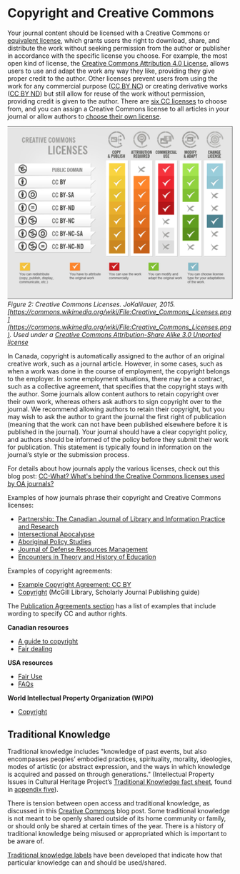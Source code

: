 # Copyright and Creative Commons

Your journal content should be licensed with a Creative Commons or [equivalent license](https://pressbooks.bccampus.ca/facultyoertoolkit/chapter/creative-commons-alternatives/), which grants users the right to download, share, and distribute the work without seeking permission from the author or publisher in accordance with the specific license you choose. For example, the most open kind of license, the [Creative Commons Attribution 4.0 License](https://creativecommons.org/licenses/by/4.0/legalcode), allows users to use and adapt the work any way they like, providing they give proper credit to the author. Other licenses prevent users from using the work for any commercial purpose ([CC BY NC](https://creativecommons.org/licenses/by-nc/4.0/)) or creating derivative works ([CC BY ND](https://creativecommons.org/licenses/by-nd/4.0/)) but still allow for reuse of the work without permission, providing credit is given to the author. There are [six CC licenses](https://creativecommons.org/share-your-work/licensing-examples/) to choose from, and you can assign a Creative Commons license to all articles in your journal or allow authors to [choose their own license](https://creativecommons.org/choose/).

![](./assets/cc-licenses.png)*Figure 2: Creative Commons Licenses. JoKalliauer, 2015. [https://commons.wikimedia.org/wiki/File:Creative_Commons_Licenses.png](https://commons.wikimedia.org/wiki/File:Creative_Commons_Licenses.png). Used under a [Creative Commons Attribution-Share Alike 3.0 Unported license](https://creativecommons.org/licenses/by-sa/3.0/deed.en)*

In Canada, copyright is automatically assigned to the author of an original creative work, such as a journal article. However, in some cases, such as when a work was done in the course of employment, the copyright belongs to the employer. In some employment situations, there may be a contract, such as a collective agreement, that specifies that the copyright stays with the author. Some journals allow content authors to retain copyright over their own work, whereas others ask authors to sign copyright over to the journal. We recommend allowing authors to retain their copyright, but you may wish to ask the author to grant the journal the first right of publication (meaning that the work can not have been published elsewhere before it is published in the journal).  Your journal should have a clear copyright policy, and authors should be informed of the policy before they submit their work for publication. This statement is typically found in information on the journal’s style or the submission process.

For details about how journals apply the various licenses, check out this blog post: [CC-What? What's behind the Creative Commons licenses used by OA journals?](https://www.lib.sfu.ca/help/publish/scholarly-publishing/radical-access/creative-commons-licenses-open-access-journals)

Examples of how journals phrase their copyright and Creative Commons licenses:

* [Partnership: The Canadian Journal of Library and Information Practice and Research](https://journal.lib.uoguelph.ca/index.php/perj/about/submissions)
* [Intersectional Apocalypse](https://journals.lib.sfu.ca/index.php/ifj/about/submissions)
* [Aboriginal Policy Studies](https://journals.library.ualberta.ca/aps/index.php/aps/about/submissions)
* [Journal of Defense Resources Management](http://journal.dresmara.ro/guidelines.html)
* [Encounters in Theory and History of Education](https://ojs.library.queensu.ca/index.php/encounters/about/submissions)

Examples of copyright agreements:

* [Example Copyright Agreement: CC BY](https://www.lib.sfu.ca/system/files/32410/sample_copyright_agreement.docx)
* [Copyright](https://libraryguides.mcgill.ca/journalpublishing/copyright) (McGill Library, Scholarly Journal Publishing guide)

The [Publication Agreements section](./things-to-consider#publishing-agreements) has a list of examples that include wording to specify CC and author rights.

**Canadian resources**

* [A guide to copyright](https://www.ic.gc.ca/eic/site/cipointernet-internetopic.nsf/eng/h_wr02281.html)
* [Fair dealing](https://fair-dealing.ca/what-is-fair-dealing/)

**USA resources**

* [Fair Use](https://www.copyright.gov/fair-use/more-info.html)
* [FAQs](https://www.copyright.gov/help/faq/index.html)

**World Intellectual Property Organization (WIPO)**

* [Copyright](https://www.wipo.int/copyright/en/)

## Traditional Knowledge

Traditional knowledge includes "knowledge of past events, but also encompasses peoples’ embodied practices, spirituality, morality, ideologies, modes of artistic (or abstract expression, and the ways in which knowledge is acquired and passed on through generations." (Intellectual Property Issues in Cultural Heritage Project’s [Traditional Knowledge fact sheet](https://www.sfu.ca/ipinch/sites/default/files/resources/fact_sheets/ipinch_tk_factsheet_march2016_final_revised.pdf), found in [appendix five](./appendix-5)).

There is tension between open access and traditional knowledge, as discussed in this [Creative Commons](https://creativecommons.org/2018/09/18/traditional-knowledge-and-the-commons-the-open-movement-listening-and-learning/) blog post. Some traditional knowledge is not meant to be openly shared outside of its home community or family, or should only be shared at certain times of the year. There is a history of traditional knowledge being misused or appropriated which is important to be aware of.

[Traditional knowledge labels](https://localcontexts.org/tk-labels/) have been developed that indicate how that particular knowledge can and should be used/shared.

